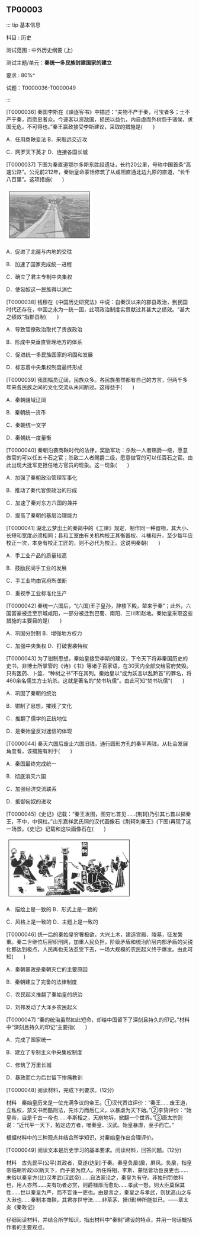 ## TP00003

::: tip 基本信息

科目 : 历史

测试范围 : 中外历史纲要 (上)

测试主题/单元：**秦统一多民族封建国家的建立**

要求 : 80%^

试题：T0000036-T0000049

:::

[T0000036] 秦国李斯在《谏逐客书》中描述：“夫物不产于秦，可宝者多；士不产于秦，而愿忠者众。今逐客以资敌国，损民以益仇，内自虚而外树怨于诸侯，求国无危，不可得也。”秦王嬴政接受李斯建议，采取的措施是(　　)

A．任用商鞅变法  B．采取远交近攻

C．网罗天下英才  D．连接各国长城

[T0000037] 下图为秦直道鄂尔多斯东胜段遗址，长约20公里，号称中国首条“高速公路”。公元前212年，秦始皇命蒙恬修筑了从咸阳直通北边九原的直道，“长千八百里”。这项措施(　　)

![T0000037-1](./img/T0000037-1.png)

A．促进了北疆与内地的交往

B．加速了国家完成统一进程

C．确立了君主专制中央集权

D．使匈奴这一民族得以消亡

[T0000038] 钱穆在《中国历史研究法》中说：自秦汉以来的郡县政治，到民国时代还存在，中国之永为一统一国，此项政治制度实贡献过其甚大之绩效。“甚大之绩效”指郡县制(　　)

A．导致官僚政治取代了贵族政治

B．形成中央垂直管理地方的体系

C．促进统一多民族国家的巩固和发展

D．标志着中央集权制度最终形成

[T0000039] 我国幅员辽阔，民族众多。各民族虽然都有自己的方言，但两千多年来各民族之间的文化交流从未间断过。这得益于(　　)

A．秦朝疆域辽阔  

B．秦朝统一货币

C．秦朝统一文字  

D．秦朝统一度量衡

[T0000040] 秦朝沿袭商鞅时代的法律，奖励军功：杀敌一人者赐爵一级，愿意做官的可以任五十石之官；杀敌二人者赐爵二级，愿意做官的可以任百石之官。由此出现大批军吏担任地方官员的现象。这一现象(　　)

A．加强了秦朝政治管理军事化

B．推动了秦代官僚政治的形成

C．加速了秦对东方六国的兼并

D．提高了秦朝的基层治理能力

[T0000041] 湖北云梦出土的秦简中的《工律》规定，制作同一种器物，其大小、长短和宽度必须相同；县和工室由有关机构校正其衡器权、斗桶和升，至少每年应校正一次，本身有校正工匠的，则不必代为校正。这说明秦朝(　　)

A．手工业产品的质量较高

B．鼓励民间手工业的发展

C．手工业均由官府所垄断

D．重视手工业标准化生产

[T0000042] 秦统一六国后，“(六国)王子皇孙，辞楼下殿，辇来于秦”；此外，六国富豪被迁至京城咸阳，一部分被迁到巴蜀、南阳、三川和赵地。秦始皇采取这些措施的主要目的是(　　)

A．巩固分封制   B．增强地方权力

C．加强中央集权  D．打破世袭特权

[T0000043] 为了钳制思想，秦始皇接受李斯的建议，下令天下将非秦国历史的史书，非博士所掌管的《诗》《书》等诸子百家语，在30天内全部交给官府焚毁。只有医药、卜筮、“种树之书”不在其列。秦始皇以“或为妖言以乱黔首”的罪名，将460余名儒生方士坑杀。这就是著名的“焚书坑儒”。由此可知“焚书坑儒”(　　)

A．巩固了秦朝的统治

B．钳制了思想，摧残了文化

C．推翻了儒学的正统地位

D．是秦始皇反对迷信的体现

[T0000044] 秦灭六国后废止六国旧钱，通行圆形方孔的秦半两钱。从社会发展角度看，该措施有利于(　　)

A．秦国最终完成统一  

B．彻底消灭六国

C．加强经济交流联系  

D．抵御匈奴的进攻

[T0000045]《史记》记载：“秦王发图，图穷匕首见……(荆轲)乃引其匕首以掷秦王，不中，中铜柱。”山东嘉祥武氏祠的汉代画像石《荆轲刺秦王》(下图)再现了这一场景。《史记》记载和这块画像石在(　　)

![T0000045-1](./img/T0000045-1.png)

A．描绘上是一致的  B．形式上是一致的

C．风格上是一致的  D．主题上是一致的

[T0000046] 统一后的秦始皇穷奢极欲，大兴土木，建造宫殿、陵墓，征发繁重。秦二世继位后密织刑网，加重人民负担，阶级矛盾和统治阶层内部矛盾的尖锐化都达到极点，人民再也无法忍受下去，一场大规模的农民起义终于爆发。由此可知(　　)

A．秦朝暴政是秦朝灭亡的主要原因

B．秦朝建立了完备的法律制度

C．农民起义推翻了秦始皇的统治

D．刘邦发动了大泽乡农民起义

[T0000047] “秦的统治虽然如此短命，却给中国留下了深刻且持久的印记。”材料中“深刻且持久的印记”主要指(　　)

A．完成了国家统一

B．建立了专制主义中央集权制度

C．修筑了万里长城

D．暴政而亡为后世留下惨痛教训

[T0000048] 阅读材料，完成下列要求。(12分)

材料　秦始皇历来是一位充满争议的帝王。①汉代贾谊评价：“秦王……废王道，立私权，禁文书而酷刑法，先诈力而后仁义，以暴虐为天下始。”②李贽评价：“始皇帝，自是千古一帝也……李斯相之，天崩地坼，掀翻一个世界。”③唐太宗则说：“近代平一天下，拓定边方者，唯秦皇、汉武。始皇暴虐，至子而亡。”

根据材料中的三种观点并结合所学知识，对秦始皇作出合理评价。

 

 

 

 







 

 

 

[T0000049] 阅读文本是历史学习的基本要求。阅读材料，回答问题。(12分)

材料　古先民平(公平)其政者，莫遂(达到)于秦。秦皇负扆(扆，屏风。负扆，指皇帝临朝听政)以断天下，而子弟为庶人。所任将相，李斯、蒙恬皆功臣良吏也……末俗以秦皇方(比)汉孝武(汉武帝)……自法家论之，秦皇为有守。非独刑罚依科也，用人亦然……夫有功者必赏，则爵禄厚而愈劝……孝武一怒，则大臣莫保其性……世以秦皇为严，而不妄诛一吏也。由是言之，秦皇之与孝武，则犹高山之与大湫也……秦制本商鞅，其君亦世守法……非草茅、搢(缙)绅所能拟已。——章太炎《秦政记》

仔细阅读材料，并结合所学知识，指出材料中“秦制”建设的特点，并用一句话概括作者的主要观点。

 

 

 

 

 

 

